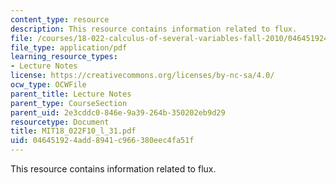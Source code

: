 ```yaml
---
content_type: resource
description: This resource contains information related to flux.
file: /courses/18-022-calculus-of-several-variables-fall-2010/046451924add8941c966380eec4fa51f_MIT18_022F10_l_31.pdf
file_type: application/pdf
learning_resource_types:
- Lecture Notes
license: https://creativecommons.org/licenses/by-nc-sa/4.0/
ocw_type: OCWFile
parent_title: Lecture Notes
parent_type: CourseSection
parent_uid: 2e3cddc0-846e-9a39-264b-350202eb9d29
resourcetype: Document
title: MIT18_022F10_l_31.pdf
uid: 04645192-4add-8941-c966-380eec4fa51f
---
```

This resource contains information related to flux.